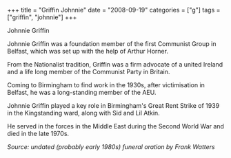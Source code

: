 +++
title = "Griffin Johnnie"
date = "2008-09-19"
categories = ["g"]
tags = ["griffin", "johnnie"]
+++

Johnnie Griffin

Johnnie Griffin was a foundation member of the first Communist Group in Belfast, which was set up with the help of Arthur Horner.

From the Nationalist tradition, Griffin was a firm advocate of a united Ireland and a life long member of the Communist Party in Britain.

Coming to Birmingham to find work in the 1930s, after victimisation in Belfast, he was a long-standing member of the AEU.

Johnnie Griffin played a key role in Birmingham's Great Rent Strike of 1939 in the Kingstanding ward, along with Sid and Lil Atkin.

He served in the forces in the Middle East during the Second World War and died in the late 1970s.

_Source: undated (probably early 1980s) funeral oration by Frank Watters_
